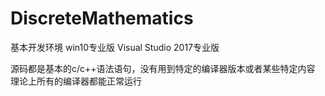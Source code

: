 # DiscreteMathematics

基本开发环境
win10专业版
Visual Studio 2017专业版

源码都是基本的c/c++语法语句，没有用到特定的编译器版本或者某些特定内容
理论上所有的编译器都能正常运行
